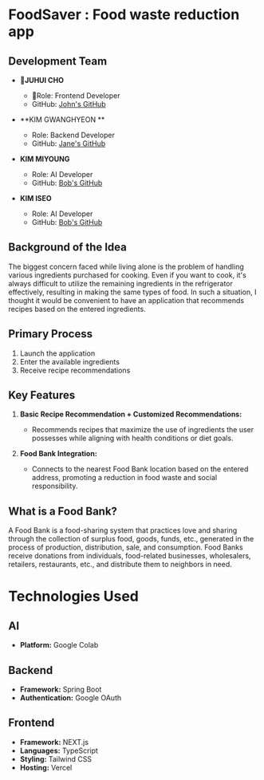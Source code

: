 # FoodSaver : Food waste reduction app

## Development Team

- **JUHUI CHO**
  - Role: Frontend Developer
  - GitHub: [John's GitHub](https://github.com/juhui88)

- **KIM GWANGHYEON **
  - Role: Backend Developer
  - GitHub: [Jane's GitHub](https://github.com/g00hyun)

- **KIM MIYOUNG**
  - Role: AI Developer
  - GitHub: [Bob's GitHub](https://github.com/miy0ung)
 
- **KIM ISEO**
  - Role: AI Developer
  - GitHub: [Bob's GitHub](https://github.com/iseo6702)
  
## Background of the Idea

The biggest concern faced while living alone is the problem of handling various ingredients purchased for cooking. Even if you want to cook, it's always difficult to utilize the remaining ingredients in the refrigerator effectively, resulting in making the same types of food. In such a situation, I thought it would be convenient to have an application that recommends recipes based on the entered ingredients.

## Primary Process

1. Launch the application
2. Enter the available ingredients
3. Receive recipe recommendations

## Key Features

1. **Basic Recipe Recommendation + Customized Recommendations:**
   - Recommends recipes that maximize the use of ingredients the user possesses while aligning with health conditions or diet goals.

2. **Food Bank Integration:**
   - Connects to the nearest Food Bank location based on the entered address, promoting a reduction in food waste and social responsibility.

## What is a Food Bank?

A Food Bank is a food-sharing system that practices love and sharing through the collection of surplus food, goods, funds, etc., generated in the process of production, distribution, sale, and consumption. Food Banks receive donations from individuals, food-related businesses, wholesalers, retailers, restaurants, etc., and distribute them to neighbors in need.


# Technologies Used

## AI
- **Platform:** Google Colab

## Backend
- **Framework:** Spring Boot
- **Authentication:** Google OAuth

## Frontend
- **Framework:** NEXT.js
- **Languages:** TypeScript
- **Styling:** Tailwind CSS
- **Hosting:** Vercel


